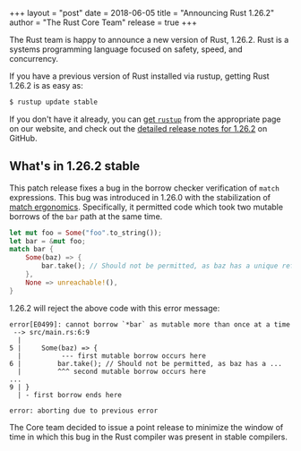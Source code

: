+++
layout = "post"
date = 2018-06-05
title = "Announcing Rust 1.26.2"
author = "The Rust Core Team"
release = true
+++

The Rust team is happy to announce a new version of Rust, 1.26.2. Rust is a
systems programming language focused on safety, speed, and concurrency.

If you have a previous version of Rust installed via rustup, getting Rust
1.26.2 is as easy as:

```bash
$ rustup update stable
```

If you don't have it already, you can [get `rustup`][install] from the
appropriate page on our website, and check out the [detailed release notes for
1.26.2][notes] on GitHub.

[install]: https://www.rust-lang.org/install.html
[notes]: https://github.com/rust-lang/rust/blob/stable/RELEASES.md#version-1262-2018-06-05

## What's in 1.26.2 stable

This patch release fixes a bug in the borrow checker verification of `match` expressions. This bug
was introduced in 1.26.0 with the stabilization of [match ergonomics]. Specifically, it permitted
code which took two mutable borrows of the `bar` path at the same time.

```rust
let mut foo = Some("foo".to_string());
let bar = &mut foo;
match bar {
    Some(baz) => {
        bar.take(); // Should not be permitted, as baz has a unique reference to the bar pointer.
    },
    None => unreachable!(),
}
```

1.26.2 will reject the above code with this error message:

```
error[E0499]: cannot borrow `*bar` as mutable more than once at a time
 --> src/main.rs:6:9
  |
5 |     Some(baz) => {
  |          --- first mutable borrow occurs here
6 |         bar.take(); // Should not be permitted, as baz has a ...
  |         ^^^ second mutable borrow occurs here
...
9 | }
  | - first borrow ends here

error: aborting due to previous error
```

The Core team decided to issue a point release to minimize the window of time in which this bug in
the Rust compiler was present in stable compilers.

[match ergonomics]: https://blog.rust-lang.org/2018/05/10/Rust-1.26.html#nicer-match-bindings
